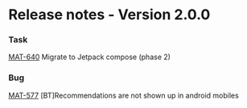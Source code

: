 # Release notes - Version 2.0.0


### Task
[MAT-640](https://swapcard.atlassian.net/browse/MAT-640) Migrate to Jetpack compose \(phase 2\)


### Bug
[MAT-577](https://swapcard.atlassian.net/browse/MAT-577) \[BT\]Recommendations are not shown up in android mobiles